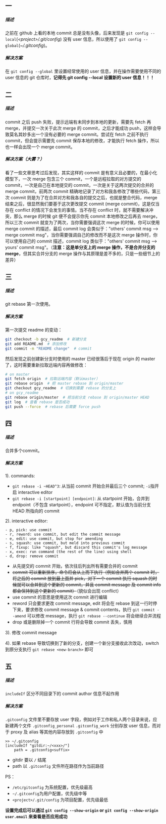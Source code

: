 ## 一
##### 描述
之前在 github 上看的本地 commit 总是没有头像，后来发现是 `git config --local`(*\<project>/.git/config*) 没有 user 信息，所以使用了 `git config --global`(*~/.gitconfig*)。
##### 解决方案
在 `git config --global` 里设置经常使用的 user 信息，并在操作需要使用不同的 user 信息的 git 仓库时，**记得先 git config --local 设置新的 user 信息！！！**

## 二
##### 描述
commit 之后 push 失败，提示远端有未同步到本地的更新，需要先 fetch 再 merge，并提交一次关于此次 merge 的 commit，之后才能成功 push，这样会导致莫名其妙多出一个没有必要的 merge commit。尝试在 fetch 之前不执行 commit，但会提示需要先 commit 保存本地的修改，才能执行 fetch 操作，所以也一样会出现一个 merge commit。
##### 解决方案（大雾？）
看了一些文章思考过后发现，其实这样的 commit 是有意义且必要的，在最小化模型下，一次 merge 包含三个 commit，一个是远程拉取的对方提交的 commit，一次是自己在本地提交的 commit，一次是关于这两次提交的合并的 merge commit，前两次 commit 精确地记录了对方和我各修改了哪些代码，第三次 commit 则是为了在合并对方和我各自的提交之后，也就是整合代码，merge 结束之后，很显然我们要基于这次更改提交 commit (merge commit)，这是仅当存在 conflict 的情况下会发生的事情。当不存在 conflict 时，就不需要解决冲突，那么 merge 的时候 git 便不会提示你先 commit 本地修改之后再去 merge，所以三次 commit 就变为了两次，当你需要强调这次 merge 的时候，你可以使用 merge commit 的描述，最后 commit log 会类似于："others' commit msg --> merge commit msg"，当你需要强调自己的修改而不是这次 merge 操作时，你可以使用自己的 commit 描述，commit log 类似于："others' commit msg --> yours' commit msg"。（**注意：这是单分支上的 merge 操作，不是合并分支的 merge**，但其实合并分支的 merge 操作与其原理是差不多的，只是一些细节上的差异）

## 三
##### 描述
git rebase 第一次使用。
##### 解决方案
第一次提交 readme 的变动：
```bash
git checkout -b gcy_readme  # 新建分支
git add README.md  # 添加修改
git commit -m "README change"  # commit
```
然后发现之前创建新分支时使用的 master 已经很落后于现在 origin 的 master 了，这时需要重新拉取远端内容再做修改：
```bash
# on master
git fetch origin  # 拉取远端内容（默认master）
git rebase origin  # 把 master rebase 到 origin/master
git checkout gcy_readme  # 切换到需要 rebase 的分支上
# on gcy_readme
git rebase origin/master  # 把当前分支 rebase 到 origin/master HEAD
git log  # 查看 rebase 是否成功
git push --force  # rebase 后需要 force push
```

## 四
##### 描述
合并多个commit。
##### 解决方案
1). commands:
- `git rebase -i ~HEAD^3`: 从当前 commit 开始合并最后三个 commit; `-i`指开启 interactive editor
- `git rebase -i [startpoint] [endpoint]`: 从 startpoint 开始，合并到 endpoint（不包含 startpoint），endpoint 可不指定，默认值为当前分支 HEAD 所指向的 commit

2). interactive editor:
```
- p, pick: use commit
- r, reword: use commit, but edit the commit message
- e, edit: use commit, but stop for amending
- s, squash: use commit, but meld into previous commit
- f, fixup: like "squash", but discard this commit's log message
- x, exec: run command (the rest of the line) using shell
- d, drop: remove commit
```
- 从先提交的 commit 开始，依次往后列出所有需要合并的 commit
- <s>commit 可以重新排序，命令将会从上而下执行（例如合并两个 commit 时，将之后的 commit 放到最上面并 pick，对下一个 commit 执行 squash 的时候就可以合并到这个更新的 commit，并且 commit message 及 commit info 都会保持到这个更新的 commit）</s>（貌似会出现 conflict）
- use commit 的意思是使用这次 commit 进行编辑
- reword 只会要求更改 commit message, edit 将会在 rebase 到这一行时停下来，要求修改 commit message & commit contents，执行 `git commit --amend` 可以修改 message，执行 `git rebase --continue` 将会继续合并流程
- drop 或是删除掉一个 commit 行将会导致 commit 丢失，慎用

3). 修改 commit message

4). 如果 rebase 导致切换到了新的分支，创建一个新分支接收此次改动，switch 到原分支执行 `git rebase <new-branch>` 即可

## 五
##### 描述
`includeIf` 区分不同目录下的 commit author 信息不起作用
##### 解决方案
`.gitconfig` 文件里不要存放 user 字段，例如对于工作和私人两个目录来说，应新建两个文件 `.gitconfig_personal` `.gitconfig_work` 分别存放 user 信息，而对于 proxy 及 alias 等其他内容存放到 `.gitconfig` 中
```
>> ~/.gitconfig
[includeIf "gitdir:~/<xxx>/"]
    path = .gitconfig<suffix>
```
- gitdir 要以 `/` 结尾
- path 以 `.gitconfig` 文件所在路径作为当前路径

PS：
- `/etc/gitconfig` 为系统配置，优先级最高
- `~/.gitconfig`为用户配置，优先级中等
- `<project>/.git/config` 为项目配置，优先级最低

**设置完成后可以通过 `git config --show-origin` or `git config --show-origin user.email` 来查看是否应用成功**
